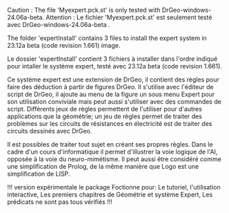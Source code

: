 Caution : The file 'Myexpert.pck.st' is only tested with DrGeo-windows-24.06a-beta.
Attention : Le fichier 'Myexpert.pck.st' est seulement testé avec DrGeo-windows-24.06a-beta .

The folder 'expertInstall' contains 3 files to install the expert system in 23.12a beta (code revision 1.661)  image.

Le dossier 'expertInstall' contient 3 fichiers à installer dans l'ordre indiqué pour intaller le système expert, testé avec 23.12a beta (code revision 1.661).

  
Ce système expert est une extension de DrGeo, il contient des règles pour faire des déduction à partir de figures DrGeo.
Il s'utilise avec l'éditeur de script de DrGeo, il ajoute au menu de la figure un sous menu Expert pour son  utilisation conviviale mais peut aussi s'utiliser avec des commandes de script.
Différents jeux de règles permettent de l'utiliser pour d'autres applications que la géométrie; un jeu de règles permet de traiter des problèmes sur les circuits de résistances en électricité est
de traiter des circuits dessinés avec DrGeo.

Il est possibles de traiter tout sujet en créant ses propres règles.
Dans le cadre d'un cours d'informatique il permet d'illustrer la voie logique de l'AI, opposée à la voie du neuro-mimétisme.
Il peut aussi être  considéré  comme une simplification de Prolog, de la même manière que Logo est une simplification de LISP.


!!! version expérimentale  le package Foctionne pour:
  Le tutoriel,
  l'utilisation interactive,
  Les premiers chapitres de Géométrie et système Expert,
  Les prédicats ne sont pas tous vérifiés !!!

